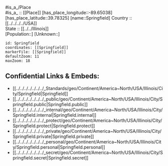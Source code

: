 ﻿---
location: [39.78325,-89.65038] 
mapzoom: [7,12] 
mapmarker: city 
type: City
tags:
- geo/City


SpocWebEntityId: 36086
isDeleted: false
confidential: public

---
#is_a_/Place  
#is_a_ :: [[Place]] 
[has_place_longitude::-89.65038] 
[has_place_latitude::39.78325] 
[name::Springfield] 
Country :: [[../../../../USA]]  
State :: [[../../Illinois]]  
[Population::] 
[Unknown::] 


```leaflet
id: Springfield
coordinates: [[Springfield]] 
markerFile: [[Springfield]] 
defaultZoom: 11 
maxZoom: 18
```


## Confidential Links & Embeds: 
- [[../../../../../../../_Standards/geo/Continent/America~North/USA/Illinois/City/Springfield|Springfield]] 
- [[../../../../../../../_public/geo/Continent/America~North/USA/Illinois/City/Springfield.public|Springfield.public]] 
- [[../../../../../../../_internal/geo/Continent/America~North/USA/Illinois/City/Springfield.internal|Springfield.internal]] 
- [[../../../../../../../_protect/geo/Continent/America~North/USA/Illinois/City/Springfield.protect|Springfield.protect]] 
- [[../../../../../../../_private/geo/Continent/America~North/USA/Illinois/City/Springfield.private|Springfield.private]] 
- [[../../../../../../../_personal/geo/Continent/America~North/USA/Illinois/City/Springfield.personal|Springfield.personal]] 
- [[../../../../../../../_secret/geo/Continent/America~North/USA/Illinois/City/Springfield.secret|Springfield.secret]] 

